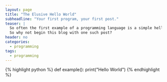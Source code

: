 ```yaml
---
layout: page
title: "The Elusive Hello World"
subheadline: "Your first program, your first post."
teaser: |
  So often the first example of a programming language is a simple hello world.
  So why not begin this blog with one such post?
header: no
categories:
  - programming
tags:
  - programming
---
```


{% highlight python %}
def example():
    print("Hello World")
{% endhighlight %}
